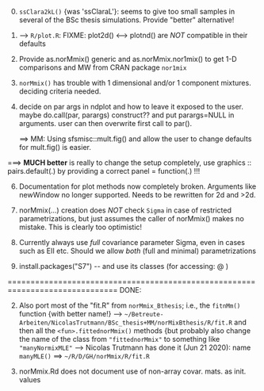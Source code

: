 

0. `ssClara2kL()` {was 'ssClaraL'}: seems to give too small samples in
	several of the BSc thesis simulations.  Provide "better" alternative!

0. --> `R/plot.R`: FIXME: plot2d() <--> plotnd() are *NOT* compatible in their defaults

1. Provide  as.norMmix() generic and   as.norMmix.nor1mix()  to get 1-D
   comparisons and MW<n>  from CRAN package  `nor1mix`

3. `norMmix()` has trouble with 1 dimensional and/or 1 component mixtures.
   deciding criteria needed.

5. decide on par args in ndplot and how to leave it exposed to the user.
   maybe do.call(par, parargs) construct?? and put parargs=NULL in arguments.
   user can then overwrite first call to par().

   ==> MM: Using sfsmisc::mult.fig()  and allow the user to change defaults
   for  mult.fig() is easier.

  ===> **MUCH better** is really to change the setup completely, use
	   graphics :: pairs.default(.)
    by providing a correct  panel = function(.)    !!!


6. Documentation for plot methods now completely broken. Arguments like
   newWindow no longer supported. Needs to be rewritten for 2d and >2d.

7. norMmix(...) creation does *NOT* check `Sigma` in case of restricted
   parametrizations,  but just assumes the caller of norMmix() makes no
   mistake.  This is clearly too optimistic!

8. Currently always use *full* covariance parameter Sigma, even in cases
   such as EII etc.  Should we allow *both* (full and minimal) parametrizations

9. install.packages("S7") -- and use its classes (for accessing: @ )

==============================================================================
DONE:

2. Also port most of the "fit.R" from `norMmix_Bthesis`; i.e., the  `fitnMm()`
  function {with better name!} -->
  `~/Betreute-Arbeiten/NicolasTrutmann/BSc_thesis+MM/norMixBthesis/R/fit.R`
  and then all  the   `<fun>.fittednorMmix()`  methods
  {but probably also change the name of the class from
  `"fittednorMmix"` to something like
  `"manyNormixMLE"`
     --> Nicolas Trutmann has done it (Jun 21 2020): name  `manyMLE()` ==> `~/R/D/GH/norMmix/R/fit.R`

4. norMmix.Rd does not document use of non-array covar. mats. as init. values

